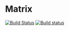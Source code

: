 # Matrix

[![Build Status](https://travis-ci.org/disrado/matrix.svg?branch=feature%2Ftravis)](https://travis-ci.org/disrado/matrix)
[![Build status](https://ci.appveyor.com/api/projects/status/bxnc5x8ra7y5h1w8?svg=true)](https://ci.appveyor.com/project/disrado/matrix)